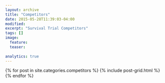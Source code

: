 ```yaml
---
layout: archive
title: "Competitors"
date: 2015-05-28T11:39:03-04:00
modified:
excerpt: "Survival Trial Competitors"
tags: []
image:
  feature:  
  teaser:
  
analytics: true
---
```


<div class="tiles">
{% for post in site.categories.competitors %}
  {% include post-grid.html %}
{% endfor %}
</div><!-- /.tiles -->





